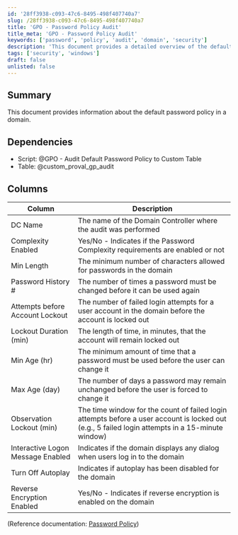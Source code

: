 ```yaml
---
id: '28ff3938-c093-47c6-8495-498f407740a7'
slug: /28ff3938-c093-47c6-8495-498f407740a7
title: 'GPO - Password Policy Audit'
title_meta: 'GPO - Password Policy Audit'
keywords: ['password', 'policy', 'audit', 'domain', 'security']
description: 'This document provides a detailed overview of the default password policy in a domain, including its key components and dependencies. It outlines the various settings that govern password complexity, length, history, and account lockout procedures, ensuring a comprehensive understanding of the security measures in place.'
tags: ['security', 'windows']
draft: false
unlisted: false
---
```


## Summary

This document provides information about the default password policy in a domain.

## Dependencies

- Script: @GPO - Audit Default Password Policy to Custom Table  
- Table: @custom_proval_gp_audit

## Columns

| Column                              | Description                                                                                                     |
|-------------------------------------|-----------------------------------------------------------------------------------------------------------------|
| DC Name                             | The name of the Domain Controller where the audit was performed                                               |
| Complexity Enabled                  | Yes/No - Indicates if the Password Complexity requirements are enabled or not                                   |
| Min Length                          | The minimum number of characters allowed for passwords in the domain                                          |
| Password History #                  | The number of times a password must be changed before it can be used again                                    |
| Attempts before Account Lockout     | The number of failed login attempts for a user account in the domain before the account is locked out          |
| Lockout Duration (min)             | The length of time, in minutes, that the account will remain locked out                                       |
| Min Age (hr)                       | The minimum amount of time that a password must be used before the user can change it                         |
| Max Age (day)                      | The number of days a password may remain unchanged before the user is forced to change it                     |
| Observation Lockout (min)          | The time window for the count of failed login attempts before a user account is locked out (e.g., 5 failed login attempts in a 15-minute window) |
| Interactive Logon Message Enabled   | Indicates if the domain displays any dialog when users log in to the domain                                   |
| Turn Off Autoplay                   | Indicates if autoplay has been disabled for the domain                                                        |
| Reverse Encryption Enabled           | Yes/No - Indicates if reverse encryption is enabled on the domain                                            |

(Reference documentation: [Password Policy](https://docs.microsoft.com/en-us/windows/security/threat-protection/security-policy-settings/password-policy))